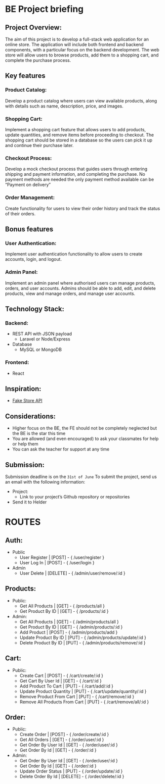 # BE Project briefing

## Project Overview:
The aim of this project is to develop a full-stack web application for an online store. The application will include both frontend and backend components, with a particular focus on the backend development.
The web store will allow users to browse products, add them to a shopping cart, and complete the purchase process.

## Key features
### Product Catalog:
Develop a product catalog where users can view available products, along with details such as name, description, price, and images.

### Shopping Cart:
Implement a shopping cart feature that allows users to add products, update quantities, and remove items before proceeding to checkout. The shopping cart should be stored in a database so the users can pick it up and continue their purchase later.

### Checkout Process:
Develop a mock checkout process that guides users through entering shipping and payment information, and completing the purchase. No payment methods are needed the only payment method available can be “Payment on delivery”

### Order Management:
Create functionality for users to view their order history and track the status of their orders.

## Bonus features
### User Authentication: 
Implement user authentication functionality to allow users to create accounts, login, and logout.

### Admin Panel:
Implement an admin panel where authorised users can manage products, orders, and user accounts. Admins should be able to add, edit, and delete products, view and manage orders, and manage user accounts.

## Technology Stack:
### Backend:
* REST API with JSON payload
  * Laravel or Node/Express
* Database
  * MySQL or MongoDB

### Frontend:
* React

## Inspiration:
* [Fake Store API](https://fakestoreapi.com)

## Considerations:

* Higher focus on the BE, the FE should not be completely neglected but the BE is the star this time
* You are allowed (and even encouraged) to ask your classmates for help or help them
* You can ask the teacher for support at any time

## Submission:

Submission deadline is on the `31st of June` To submit the project, send us an email with the following information:
* Project:
  * Link to your project’s Github repository or repositories
* Send it to Helder



# ROUTES

## Auth:
  * Public
     * User Register | [POST]   - { /user/register }
     * User Log In   | [POST]   - { /user/login }
  * Admin
     * User Delete   | [DELETE] - { /admin/user/remove/:id }

## Products:
  * Public:
     * Get All Products      | [GET]  - { /products/all }
     * Get Product By ID     | [GET]  - { /products/:id }
  * Admin:
     * Get All Products      | [GET]  - { /admin/products/all }
     * Get Product By ID     | [GET]  - { /admin/products/:id }
     * Add Product           | [POST] - { /admin/products/add }
     * Update Product By ID  | [PUT]  - { /admin/products/update/:id }
     * Delete Product By ID  | [PUT]  - { /admin/products/remove/:id }

## Cart:
  * Public:
     * Create Cart                   | [POST] - { /cart/create/:id }
     * Get Cart By User Id           | [GET]  - { /cart/:id }
     * Add Product To Cart           | [PUT]  - { /cart/add/:id }
     * Update Product Quantity       | [PUT]  - { /cart/update/quantity/:id }
     * Remove Product From Cart      | [PUT]  - { /cart/remove/:id }
     * Remove All Products From Cart | [PUT]  - { /cart/remove/all/:id }

## Order:
  * Public:
     * Create Order            | [POST]    - { /order/create/:id }
     * Get All Orders          | [GET]     - { /order/user/:id }
     * Get Order By User Id    | [GET]     - { /order/user/:id }
     * Get Order By Id         | [GET]     - { /order/:id }
  * Admin:
     * Get Order By User Id    | [GET]     - { /order/user/:id }
     * Get Order By Id         | [GET]     - { /order/:id }
     * Update Order Status     | [PUT]     - { /order/update/:id }
     * Delete Order By Id      | [DELETE]  - { /order/delete/:id }




